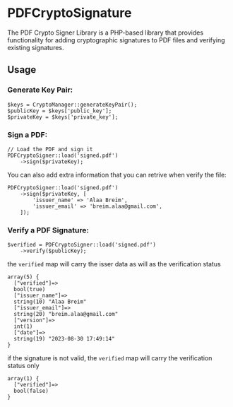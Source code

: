 # PDFCryptoSignature
The PDF Crypto Signer Library is a PHP-based library that provides functionality for adding cryptographic signatures to PDF files and verifying existing signatures.

## Usage

### Generate Key Pair:
```
$keys = CryptoManager::generateKeyPair();
$publicKey = $keys['public_key'];
$privateKey = $keys['private_key'];
```

### Sign a PDF:

```
// Load the PDF and sign it
PDFCryptoSigner::load('signed.pdf')
    ->sign($privateKey);
```
You can also add extra information that you can retrive when verify the file:

```
PDFCryptoSigner::load('signed.pdf')
    ->sign($privateKey, [
        'issuer_name' => 'Alaa Breim',
        'issuer_email' => 'breim.alaa@gmail.com',
    ]);
```

### Verify a PDF Signature:
```
$verified = PDFCryptoSigner::load('signed.pdf')
    ->verify($publicKey);
```
the `verified` map will carry the isser data as will as the verification status
```
array(5) {
  ["verified"]=>
  bool(true)
  ["issuer_name"]=>
  string(10) "Alaa Breim"
  ["issuer_email"]=>
  string(20) "breim.alaa@gmail.com"
  ["version"]=>
  int(1)
  ["date"]=>
  string(19) "2023-08-30 17:49:14"
}
```
if the signature is not valid, the `verified` map will carry the verification status only
```
array(1) {
  ["verified"]=>
  bool(false)
}
```
